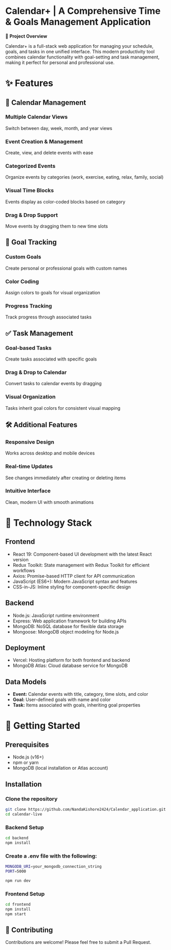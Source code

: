 # Calendar+ | A Comprehensive Time & Goals Management Application

📅 **Project Overview**

Calendar+ is a full-stack web application for managing your schedule, goals, and tasks in one unified interface. This modern productivity tool combines calendar functionality with goal-setting and task management, making it perfect for personal and professional use.


# ✨ Features

## 📆 Calendar Management

### Multiple Calendar Views  
Switch between day, week, month, and year views

### Event Creation & Management  
Create, view, and delete events with ease

### Categorized Events  
Organize events by categories (work, exercise, eating, relax, family, social)

### Visual Time Blocks  
Events display as color-coded blocks based on category

### Drag & Drop Support  
Move events by dragging them to new time slots

## 🎯 Goal Tracking

### Custom Goals  
Create personal or professional goals with custom names

### Color Coding  
Assign colors to goals for visual organization

### Progress Tracking  
Track progress through associated tasks

## ✅ Task Management

### Goal-based Tasks  
Create tasks associated with specific goals

### Drag & Drop to Calendar  
Convert tasks to calendar events by dragging

### Visual Organization  
Tasks inherit goal colors for consistent visual mapping

## 🛠️ Additional Features

### Responsive Design  
Works across desktop and mobile devices

### Real-time Updates  
See changes immediately after creating or deleting items

### Intuitive Interface  
Clean, modern UI with smooth animations

# 🧰 Technology Stack

## Frontend

- React 19: Component-based UI development with the latest React version  
- Redux Toolkit: State management with Redux Toolkit for efficient workflows  
- Axios: Promise-based HTTP client for API communication  
- JavaScript (ES6+): Modern JavaScript syntax and features  
- CSS-in-JS: Inline styling for component-specific design  

## Backend

- Node.js: JavaScript runtime environment  
- Express: Web application framework for building APIs  
- MongoDB: NoSQL database for flexible data storage  
- Mongoose: MongoDB object modeling for Node.js  

## Deployment

- Vercel: Hosting platform for both frontend and backend  
- MongoDB Atlas: Cloud database service for MongoDB  

## Data Models

- **Event:** Calendar events with title, category, time slots, and color  
- **Goal:** User-defined goals with name and color  
- **Task:** Items associated with goals, inheriting goal properties  

# 🚀 Getting Started

## Prerequisites

- Node.js (v16+)  
- npm or yarn  
- MongoDB (local installation or Atlas account)  

## Installation

### Clone the repository

```bash
git clone https://github.com/NandaKishore2424/Calendar_application.git  
cd calendar-live

```


### Backend Setup

```bash
cd backend  
npm install
```
### Create a .env file with the following:
```bash
MONGODB_URI=your_mongodb_connection_string  
PORT=5000  
```
```bash
npm run dev  
```
### Frontend Setup
```bash
cd frontend  
npm install  
npm start  
```
## 👥 Contributing
Contributions are welcome! Please feel free to submit a Pull Request.



